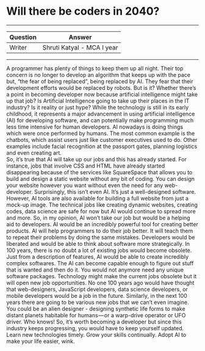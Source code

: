 # Will there be coders in 2040?
---
Question | Answer |
--- | --- |
Writer | Shruti Katyal - MCA I year
---

A programmer has plenty of things to keep them up all night. Their top concern is no longer to develop an algorithm that keeps up with the pace but, “the fear of being replaced”, being replaced by AI. They fear that their development efforts would be replaced by robots. But is it?
Whether there’s a point in becoming developer now because artificial intelligence might take up that job? Is Artificial Intelligence going to take up their places in the IT industry? Is it reality or just hype? 
While the technology is still in its early childhood, it represents a major advancement in using artificial intelligence (AI) for developing software, and can potentially make programming much less time intensive for human developers. AI nowadays is doing things which were once performed by humans. The most common example is the chatbots, which assist users just like customer executives used to do. Other examples include facial recognition at the passport gates, planning logistics and even creating art.  
So, it’s true that AI will take up our jobs and this has already started. For instance, jobs that involve CSS and HTML have already started disappearing because of the services like SquareSpace that allows you to build and design a static website without any bit of coding. You can design your website however you want without even the need for any web-developer. Surprisingly, this isn’t even AI. It’s just a well-designed software. However, AI tools are also available for building a full website from just a mock-up image. 
The technical jobs like creating dynamic websites, creating codes, data science are safe for now but AI would continue to spread more and more. So, in my opinion, AI won’t take our job but would be a helping aid to developers. AI would be an incredibly powerful tool for creating better products. AI will help programmers to do their job better. It will teach them to repeat their problems by doing the same mistakes. Developers would be liberated and would be able to think about software more strategically. 
In 100 years, there is no doubt a lot of existing jobs would become obsolete. Just from a description of features, AI would be able to create incredibly complex softwares. The AI can become capable enough to figure out stuff that is wanted and then do it. You would not anymore need any unique software packages.
Technology might make the current jobs obsolete but it will open new job opportunities. No one 100 years ago would have thought that web-designers, JavaScript developers, data science developers, or mobile developers would be a job in the future. Similarly, in the next 100 years there are going to be various new jobs that we can’t even imagine. 
You could be an alien designer - designing synthetic life forms to make distant planets habitable for humans — or a warp-drive operator or UFO driver. Who knows!
So, it’s worth becoming a developer but since this industry keeps progressing, you would have to keep yourself updated. Learn new technologies timely. Grow your skills continually. Adopt AI to make your life easier, wink.    
